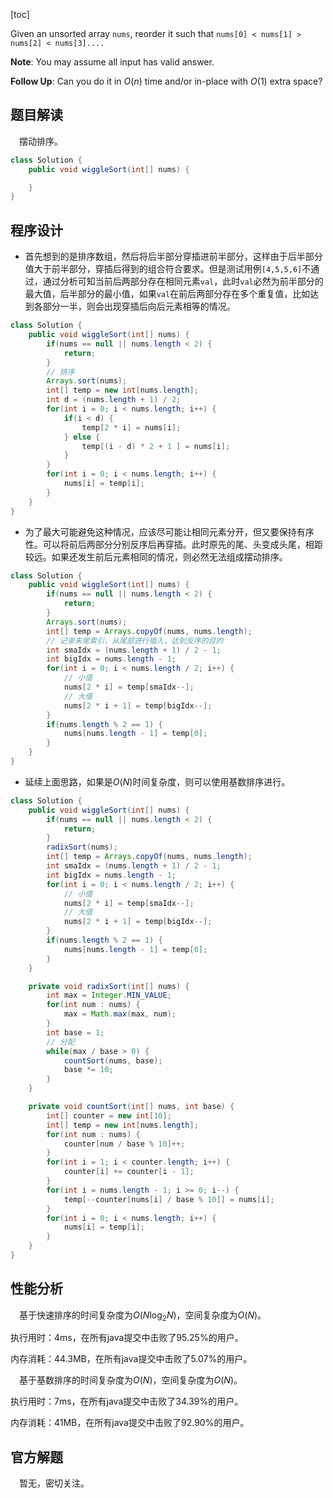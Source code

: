 [toc]

Given an unsorted array `nums`, reorder it such that `nums[0] < nums[1] > nums[2] < nums[3]....`



**Note**:
You may assume all input has valid answer.

**Follow Up**:
Can you do it in $O(n)$ time and/or in-place with $O(1)$ extra space?



## 题目解读

&emsp;摆动排序。

```java
class Solution {
    public void wiggleSort(int[] nums) {

    }
}
```

## 程序设计

* 首先想到的是排序数组，然后将后半部分穿插进前半部分，这样由于后半部分值大于前半部分，穿插后得到的组合符合要求。但是测试用例`[4,5,5,6]`不通过，通过分析可知当前后两部分存在相同元素`val`，此时`val`必然为前半部分的最大值，后半部分的最小值，如果`val`在前后两部分存在多个重复值，比如达到各部分一半，则会出现穿插后向后元素相等的情况。

```java
class Solution {
    public void wiggleSort(int[] nums) {
        if(nums == null || nums.length < 2) {
            return;
        }
        // 排序
        Arrays.sort(nums);
        int[] temp = new int[nums.length];
        int d = (nums.length + 1) / 2;
        for(int i = 0; i < nums.length; i++) {
            if(i < d) {
                temp[2 * i] = nums[i];
            } else {
                temp[(i - d) * 2 + 1 ] = nums[i];
            }
        }
        for(int i = 0; i < nums.length; i++) {
            nums[i] = temp[i];
        }
    }  
}
```

* 为了最大可能避免这种情况，应该尽可能让相同元素分开，但又要保持有序性。可以将前后两部分分别反序后再穿插。此时原先的尾、头变成头尾，相距较远。如果还发生前后元素相同的情况，则必然无法组成摆动排序。

```java
class Solution {
    public void wiggleSort(int[] nums) {
        if(nums == null || nums.length < 2) {
            return;
        }
        Arrays.sort(nums);
        int[] temp = Arrays.copyOf(nums, nums.length);
        // 记录末尾索引，从尾部进行插入，达到反序的目的
        int smaIdx = (nums.length + 1) / 2 - 1;
        int bigIdx = nums.length - 1;
        for(int i = 0; i < nums.length / 2; i++) {
            // 小值
            nums[2 * i] = temp[smaIdx--];
            // 大值
            nums[2 * i + 1] = temp[bigIdx--];
        }
        if(nums.length % 2 == 1) {
            nums[nums.length - 1] = temp[0];
        }
    }
}
```

* 延续上面思路，如果是$O(N)$时间复杂度，则可以使用基数排序进行。

```java
class Solution {
    public void wiggleSort(int[] nums) {
        if(nums == null || nums.length < 2) {
            return;
        }
        radixSort(nums);
        int[] temp = Arrays.copyOf(nums, nums.length);
        int smaIdx = (nums.length + 1) / 2 - 1;
        int bigIdx = nums.length - 1;
        for(int i = 0; i < nums.length / 2; i++) {
            // 小值
            nums[2 * i] = temp[smaIdx--];
            // 大值
            nums[2 * i + 1] = temp[bigIdx--];
        }
        if(nums.length % 2 == 1) {
            nums[nums.length - 1] = temp[0];
        }
    }

    private void radixSort(int[] nums) {
        int max = Integer.MIN_VALUE;
        for(int num : nums) {
            max = Math.max(max, num);
        }
        int base = 1;
        // 分配
        while(max / base > 0) {
            countSort(nums, base);
            base *= 10;
        }
    }

    private void countSort(int[] nums, int base) {
        int[] counter = new int[10];
        int[] temp = new int[nums.length];
        for(int num : nums) {
            counter[num / base % 10]++;
        }
        for(int i = 1; i < counter.length; i++) {
            counter[i] += counter[i - 1];
        }
        for(int i = nums.length - 1; i >= 0; i--) {
            temp[--counter[nums[i] / base % 10]] = nums[i];
        }
        for(int i = 0; i < nums.length; i++) {
            nums[i] = temp[i];
        }
    }
}
```

## 性能分析

&emsp;基于快速排序的时间复杂度为$O(N\log_2N)$，空间复杂度为$O(N)$。

执行用时：4ms，在所有java提交中击败了95.25%的用户。

内存消耗：44.3MB，在所有java提交中击败了5.07%的用户。

&emsp;基于基数排序的时间复杂度为$O(N)$，空间复杂度为$O(N)$。

执行用时：7ms，在所有java提交中击败了34.39%的用户。

内存消耗：41MB，在所有java提交中击败了92.90%的用户。

## 官方解题

&emsp;暂无，密切关注。